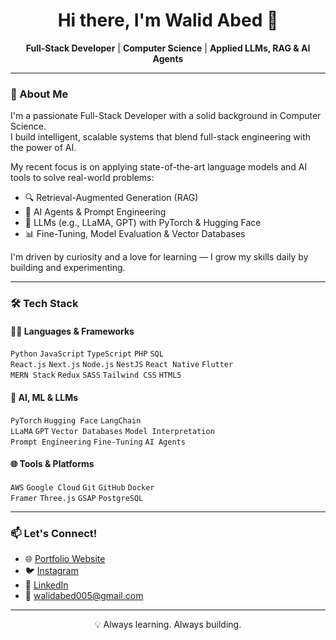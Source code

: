 <h1 align="center">Hi there, I'm Walid Abed 👋</h1>

<p align="center">
  <strong>Full-Stack Developer</strong> | <strong>Computer Science</strong> | <strong>Applied LLMs, RAG & AI Agents</strong>
</p>

---

### 🚀 About Me

I'm a passionate Full-Stack Developer with a solid background in Computer Science.  
I build intelligent, scalable systems that blend full-stack engineering with the power of AI.

My recent focus is on applying state-of-the-art language models and AI tools to solve real-world problems:

- 🔍 Retrieval-Augmented Generation (RAG)
- 🤖 AI Agents & Prompt Engineering
- 🧠 LLMs (e.g., LLaMA, GPT) with PyTorch & Hugging Face
- 📊 Fine-Tuning, Model Evaluation & Vector Databases

I'm driven by curiosity and a love for learning — I grow my skills daily by building and experimenting.

---

### 🛠️ Tech Stack

#### 👨‍💻 Languages & Frameworks
`Python` `JavaScript` `TypeScript` `PHP` `SQL`  
`React.js` `Next.js` `Node.js` `NestJS` `React Native` `Flutter`  
`MERN Stack` `Redux` `SASS` `Tailwind CSS` `HTML5`

#### 🔬 AI, ML & LLMs
`PyTorch` `Hugging Face` `LangChain`  
`LLaMA` `GPT` `Vector Databases` `Model Interpretation`  
`Prompt Engineering` `Fine-Tuning` `AI Agents`

#### 🌐 Tools & Platforms
`AWS` `Google Cloud` `Git` `GitHub` `Docker`  
`Framer` `Three.js` `GSAP` `PostgreSQL`

---

### 📫 Let's Connect!

- 🌐 [Portfolio Website](https://walid-portfolio-two.vercel.app)
- 🐦 [Instagram](https:/instagram.com/walidabed0)
- 💼 [LinkedIn](https://linkedin.com/in/yourprofile)
- 📧 walidabed005@gmail.com

---

<p align="center">💡 Always learning. Always building.</p>
